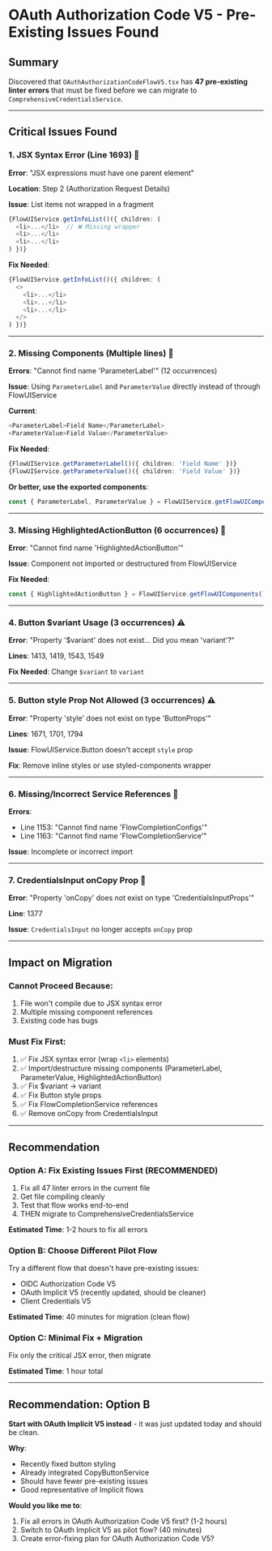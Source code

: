 # OAuth Authorization Code V5 - Pre-Existing Issues Found

## Summary

Discovered that `OAuthAuthorizationCodeFlowV5.tsx` has **47 pre-existing linter errors** that must be fixed before we can migrate to `ComprehensiveCredentialsService`.

---

## Critical Issues Found

### 1. JSX Syntax Error (Line 1693) 🔴
**Error**: "JSX expressions must have one parent element"

**Location**: Step 2 (Authorization Request Details)

**Issue**: List items not wrapped in a fragment
```typescript
{FlowUIService.getInfoList()({ children: (
  <li>...</li>  // ❌ Missing wrapper
  <li>...</li>
  <li>...</li>
) })}
```

**Fix Needed**:
```typescript
{FlowUIService.getInfoList()({ children: (
  <>
    <li>...</li>
    <li>...</li>
    <li>...</li>
  </>
) })}
```

---

### 2. Missing Components (Multiple lines) 🔴
**Errors**: "Cannot find name 'ParameterLabel'" (12 occurrences)

**Issue**: Using `ParameterLabel` and `ParameterValue` directly instead of through FlowUIService

**Current**:
```typescript
<ParameterLabel>Field Name</ParameterLabel>
<ParameterValue>Field Value</ParameterValue>
```

**Fix Needed**:
```typescript
{FlowUIService.getParameterLabel()({ children: 'Field Name' })}
{FlowUIService.getParameterValue()({ children: 'Field Value' })}
```

**Or better, use the exported components**:
```typescript
const { ParameterLabel, ParameterValue } = FlowUIService.getFlowUIComponents();
```

---

### 3. Missing HighlightedActionButton (6 occurrences) 🔴
**Error**: "Cannot find name 'HighlightedActionButton'"

**Issue**: Component not imported or destructured from FlowUIService

**Fix Needed**:
```typescript
const { HighlightedActionButton } = FlowUIService.getFlowUIComponents();
```

---

### 4. Button $variant Usage (3 occurrences) ⚠️
**Error**: "Property '$variant' does not exist... Did you mean 'variant'?"

**Lines**: 1413, 1419, 1543, 1549

**Fix Needed**: Change `$variant` to `variant`

---

### 5. Button style Prop Not Allowed (3 occurrences) ⚠️
**Error**: "Property 'style' does not exist on type 'ButtonProps'"

**Lines**: 1671, 1701, 1794

**Issue**: FlowUIService.Button doesn't accept `style` prop

**Fix**: Remove inline styles or use styled-components wrapper

---

### 6. Missing/Incorrect Service References 🔴
**Errors**:
- Line 1153: "Cannot find name 'FlowCompletionConfigs'"
- Line 1163: "Cannot find name 'FlowCompletionService'"

**Issue**: Incomplete or incorrect import

---

### 7. CredentialsInput onCopy Prop 🔴
**Error**: "Property 'onCopy' does not exist on type 'CredentialsInputProps'"

**Line**: 1377

**Issue**: `CredentialsInput` no longer accepts `onCopy` prop

---

## Impact on Migration

### Cannot Proceed Because:
1. File won't compile due to JSX syntax error
2. Multiple missing component references  
3. Existing code has bugs

### Must Fix First:
1. ✅ Fix JSX syntax error (wrap `<li>` elements)
2. ✅ Import/destructure missing components (ParameterLabel, ParameterValue, HighlightedActionButton)
3. ✅ Fix $variant → variant
4. ✅ Fix Button style props
5. ✅ Fix FlowCompletionService references
6. ✅ Remove onCopy from CredentialsInput

---

## Recommendation

### Option A: Fix Existing Issues First (RECOMMENDED)
1. Fix all 47 linter errors in the current file
2. Get file compiling cleanly
3. Test that flow works end-to-end
4. THEN migrate to ComprehensiveCredentialsService

**Estimated Time**: 1-2 hours to fix all errors

### Option B: Choose Different Pilot Flow
Try a different flow that doesn't have pre-existing issues:
- OIDC Authorization Code V5
- OAuth Implicit V5 (recently updated, should be cleaner)
- Client Credentials V5

**Estimated Time**: 40 minutes for migration (clean flow)

### Option C: Minimal Fix + Migration
Fix only the critical JSX error, then migrate

**Estimated Time**: 1 hour total

---

## Recommendation: Option B

**Start with OAuth Implicit V5 instead** - it was just updated today and should be clean.

**Why**:
- Recently fixed button styling
- Already integrated CopyButtonService
- Should have fewer pre-existing issues
- Good representative of Implicit flows

**Would you like me to**:
1. Fix all errors in OAuth Authorization Code V5 first? (1-2 hours)
2. Switch to OAuth Implicit V5 as pilot flow? (40 minutes)
3. Create error-fixing plan for OAuth Authorization Code V5?













